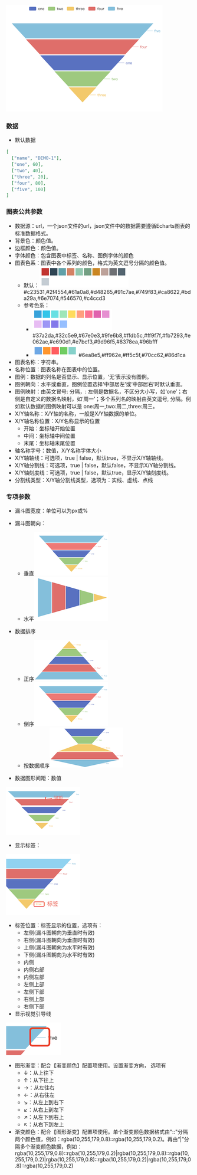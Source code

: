 ![image.png](images/漏斗图/1.png)

### 数据
   - 默认数据
```json
[
  ["name", "DEMO-1"], 
  ["one", 60], 
  ["two", 40], 
  ["three", 20], 
  ["four", 80], 
  ["five", 100]
]
```

### 图表公共参数
   - 数据源：url，一个json文件的url，json文件中的数据需要遵循Echarts图表的标准数据格式。
   - 背景色：颜色值。
   - 边框颜色：颜色值。
   - 字体颜色：包含图表中标签、名称、图例字体的颜色
   - 图表色系：图表中各个系列的颜色，格式为英文逗号分隔的颜色值。
      - 默认：![image.png](images/chart_common_default_colors.png)#c23531,#2f4554,#61a0a8,#d48265,#91c7ae,#749f83,#ca8622,#bda29a,#6e7074,#546570,#c4ccd3
      - 参考色系：
         - ![image.png](images/chart_common_colors1.png)#37a2da,#32c5e9,#67e0e3,#9fe6b8,#ffdb5c,#ff9f7f,#fb7293,#e062ae,#e690d1,#e7bcf3,#9d96f5,#8378ea,#96bfff
         - ![image.png](images/chart_common_colors2.png)#6ea8e5,#ff962e,#ff5c5f,#70cc62,#86d1ca
   - 图表名称：字符串。
   - 名称位置：图表名称在图表中的位置。
   - 图例：数据的列名是否显示、显示位置，‘无’表示没有图例。
   - 图例朝向：水平或垂直，图例位置选择‘中部居左’或‘中部居右’时默认垂直。
   - 图例映射：由英文冒号: 分隔，: 左侧是数据名，不区分大小写，如‘one’；右侧是自定义的数据名映射，如‘周一’；多个系列名的映射由英文逗号, 分隔。例如默认数据的图例映射可以是 one:周一,two:周二,three:周三。
   - X/Y轴名称：X/Y轴的名称，一般是X/Y轴数据的单位。
   - X/Y轴名称位置：X/Y名称显示的位置
      - 开始：坐标轴开始位置
      - 中间：坐标轴中间位置
      - 末尾：坐标轴末尾位置
   - 轴名称字号：数值，X/Y名称字体大小
   - X/Y轴轴线：可选项，true | false，默认true，不显示X/Y轴轴线。
   - X/Y轴分割线：可选项，true | false，默认false，不显示X/Y轴分割线。
   - X/Y轴刻度线：可选项，true | false，默认true，显示X/Y轴刻度线。
   - 分割线类型：X/Y轴分割线类型，选项为：实线、虚线、点线

### 专项参数
   - 漏斗图宽度：单位可以为px或%
   - 漏斗图朝向：
      - 垂直![image.png](images/漏斗图/2.png)
      - 水平![image.png](images/漏斗图/3.png)

   - 数据排序
      - 正序![image.png](images/漏斗图/4.png)
      - 倒序![image.png](images/漏斗图/5.png)
      - 按数据顺序![image.png](images/漏斗图/6.png)

   - 数据图形间距：数值

   ![image.png](images/漏斗图/7.png)

   - 显示标签：

   ![image.png](images/漏斗图/8.png)

   - 标签位置：标签显示的位置，选项有：
      - 左侧(漏斗图朝向为垂直时有效)
      - 右侧(漏斗图朝向为垂直时有效)
      - 上侧(漏斗图朝向为水平时有效)
      - 下侧(漏斗图朝向为水平时有效)
      - 内侧
      - 内侧右部
      - 内侧左部
      - 左侧上部
      - 左侧下部
      - 右侧上部
      - 右侧下部
   - 显示视觉引导线

   ![image.png](images/漏斗图/9.png)

   - 图形渐变：配合【渐变颜色】配置项使用。设置渐变方向， 选项有
      - ↓：从上往下
      - ↑：从下往上
      - →：从左往右
      - ←：从右往左
      - ↘：从左上到右下
      - ↙：从右上到左下
      - ↗：从左下到右上
      - ↖：从右下到左上
   - 渐变颜色：配合【图形渐变】配置项使用。单个渐变颜色数据格式由"::"分隔两个颜色值，例如：rgba(10,255,179,0.8)::rgba(10,255,179,0.2)。再由“|”分隔多个渐变颜色数据，例如：rgba(10,255,179,0.8)::rgba(10,255,179,0.2)|rgba(10,255,179,0.8)::rgba(10,255,179,0.2)|rgba(10,255,179,0.8)::rgba(10,255,179,0.2)|rgba(10,255,179,0.8)::rgba(10,255,179,0.2)

